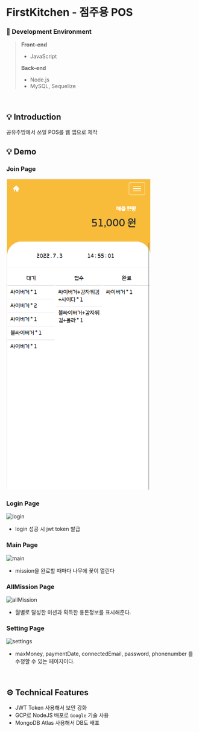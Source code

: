 # FirstKitchen - 점주용 POS 


### 📌 Development Environment 
>  **Front-end** 
> - JavaScript
> 
> **Back-end** 
> - Node.js
> - MySQL, Sequelize

</br>

## 💡 Introduction
공유주방에서 쓰일 POS를 웹 앱으로 제작


## 💡 Demo
### Join Page
![1](./img/1.PNG)

### Login Page

<img width="381" alt="login" src="https://user-images.githubusercontent.com/86420940/152622254-2f1d8429-60ec-4a51-b928-141e5ee0c4b0.png">

- login 성공 시 jwt token 발급

### Main Page

<img width="381" alt="main" src="https://user-images.githubusercontent.com/86420940/152622257-22000d5c-a3f5-4259-8dc9-81bad23da2c5.png">

- mission을 완료할 때마다 나무에 꽃이 열린다

### AllMission Page

<img width="381" alt="allMission" src="https://user-images.githubusercontent.com/86420940/152622233-6ccc1c12-0ab1-472a-90e7-86adf6d88e36.png">

- 월별로 달성한 미션과 획득한 용돈정보를 표시해준다.

### Setting Page

<img width="381" alt="settings" src="https://user-images.githubusercontent.com/86420940/152622213-55faba6d-348b-46e2-8c68-abffcb43a555.png">

- maxMoney, paymentDate, connectedEmail, password, phonenumber 를 수정할 수 있는 페이지이다.  







</br>

## ⚙ Technical Features 
- JWT Token 사용해서 보안 강화 
- GCP로 NodeJS 배포로 `Google` 기술 사용 
- MongoDB Atlas 사용해서 DB도 배포 

